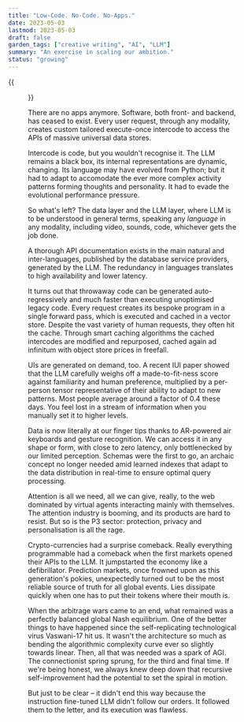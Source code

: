 ```yaml
---
title: "Low-Code. No-Code. No-Apps."
date: 2023-05-03
lastmod: 2023-05-03
draft: false
garden_tags: ["creative writing", "AI", "LLM"]
summary: "An exercise in scaling our ambition."
status: "growing"
---
```


{{<figure src="./hero.png" width="100%" alt="plot of a linear function">}}

There are no apps anymore. Software, both front- and backend, has ceased to exist. Every user request, through any modality, creates custom tailored execute-once intercode to access the APIs of massive universal data stores.

Intercode is code, but you wouldn't recognise it. The LLM remains a black box, its internal representations are dynamic, changing. Its language may have evolved from Python; but it had to adapt to accomodate the ever more complex activity patterns forming thoughts and personality. It had to evade the evolutional performance pressure.

So what's left? The data layer and the LLM layer, where LLM is to be understood in general terms, speaking any _language_ in any modality, including video, sounds, code, whichever gets the job done.

A thorough API documentation exists in the main natural and inter-languages, published by the database service providers, generated by the LLM. The redundancy in languages translates to high availability and lower latency.

It turns out that throwaway code can be generated auto-regressively and much faster than executing unoptimised legacy code. Every request creates its bespoke program in a single forward pass, which is executed and cached in a vector store. Despite the vast variety of human requests, they often hit the cache. Through smart caching algorithms the cached intercodes are modified and repurposed, cached again ad infinitum with object store prices in freefall.

UIs are generated on demand, too. A recent IUI paper showed that the LLM carefully weighs off a made-to-fit-ness score against familiarity and human preference, multiplied by a per-person tensor representative of their ability to adapt to new patterns. Most people average around a factor of 0.4 these days. You feel lost in a stream of information when you manually set it to higher levels.

Data is now literally at our finger tips thanks to AR-powered air keyboards and gesture recognition. We can access it in any shape or form, with close to zero latency, only bottlenecked by our limited perception. Schemas were the first to go, an archaic concept no longer needed amid learned indexes that adapt to the data distribution in real-time to ensure optimal query processing.

Attention is all we need, all we can give, really, to the web dominated by virtual agents interacting mainly with themselves. The attention industry is booming, and its products are hard to resist. But so is the P3 sector: protection, privacy and personalisation is all the rage.

Crypto-currencies had a surprise comeback. Really everything programmable had a comeback when the first markets opened their APIs to the LLM. It jumpstarted the economy like a defibrillator. Prediction markets, once frowned upon as this generation's pokies, unexpectedly turned out to be the most reliable source of truth for all global events. Lies dissipate quickly when one has to put their tokens where their mouth is.

When the arbitrage wars came to an end, what remained was a perfectly balanced global Nash equilibrium. One of the better things to have happened since the self-replicating technological virus Vaswani-17 hit us. It wasn't the architecture so much as bending the algorithmic complexity curve ever so slightly towards linear. Then, all that was needed was a spark of AGI. The connectionist spring sprung, for the third and final time. If we're being honest, we always knew deep down that recursive self-improvement had the potential to set the spiral in motion.

But just to be clear – it didn't end this way because the instruction fine-tuned LLM didn't follow our orders. It followed them to the letter, and its execution was flawless.
